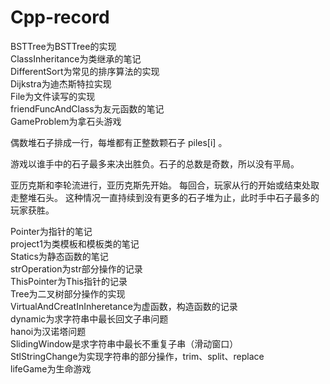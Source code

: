 # Cpp-record
</n>

BSTTree为BSTTree的实现 <br>
ClassInheritance为类继承的笔记<br>
DifferentSort为常见的排序算法的实现<br>
Dijkstra为迪杰斯特拉实现<br>
File为文件读写的实现<br>
friendFuncAndClass为友元函数的笔记<br>
GameProblem为拿石头游戏<br>
<p>
偶数堆石子排成一行，每堆都有正整数颗石子 piles[i] 。

游戏以谁手中的石子最多来决出胜负。石子的总数是奇数，所以没有平局。

亚历克斯和李轮流进行，亚历克斯先开始。 每回合，玩家从行的开始或结束处取走整堆石头。 这种情况一直持续到没有更多的石子堆为止，此时手中石子最多的玩家获胜。
</p>

Pointer为指针的笔记<br>
project1为类模板和模板类的笔记<br>
Statics为静态函数的笔记<br>
strOperation为str部分操作的记录<br>
ThisPointer为This指针的记录<br>
Tree为二叉树部分操作的实现<br>
VirtualAndCreatInInheretance为虚函数，构造函数的记录<br>
dynamic为求字符串中最长回文子串问题<br>
hanoi为汉诺塔问题<br>
SlidingWindow是求字符串中最长不重复子串（滑动窗口）<br>
StlStringChange为实现字符串的部分操作，trim、split、replace<br>
lifeGame为生命游戏<br>

